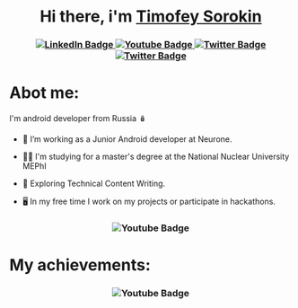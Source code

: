 <h1 align="center">Hi there, i'm <a href="https://t.me/sogya88" target="_blank">Timofey Sorokin</a></h1>
<h3 align="center">
<div id="badges">
  <a href="your-linkedin-URL">
    <img src="https://img.shields.io/badge/Android-3DDC84?style=for-the-badge&logo=android&logoColor=white" alt="LinkedIn Badge"/>
  </a>
  <a href="your-youtube-URL">
    <img src="https://img.shields.io/badge/kotlin-%237F52FF.svg?style=for-the-badge&logo=kotlin&logoColor=white" alt="Youtube Badge"/>
  </a>
  <a href="your-twitter-URL">
    <img src="https://img.shields.io/badge/-RaspberryPi-C51A4A?style=for-the-badge&logo=Raspberry-Pi" alt="Twitter Badge"/>
  </a>
   <a href="your-twitter-URL">
    <img src="https://img.shields.io/badge/python-3670A0?style=for-the-badge&logo=python&logoColor=ffdd54" alt="Twitter Badge"/>
  </a>
</div>
</h3>


# Abot me:
I'm android developer from Russia 🪆
- 🏢 I’m working as a Junior Android developer at Neurone.

- 🧑‍🎓 I'm studying for a master's degree at the National Nuclear University MEPhI

- :seedling: Exploring Technical Content Writing.

- 🖥️ In my free time I work on my projects or participate in hackathons.

<h3 align="center">
 <img src="https://github-profile-summary-cards.vercel.app/api/cards/profile-details?username=SogYa&theme=nord_bright" alt="Youtube Badge"/>
</h3>

# My achievements:
<h3 align="center">
 <img src="https://github-profile-trophy.vercel.app/?username=SogYa&row=1&column=5" alt="Youtube Badge"/>
</h3>


